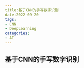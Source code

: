 ```yaml
---
title:基于CNN的手写数字识别
date:2022-09-20
tags:
- CNN
- DeepLearning
categories:
- AI
---
```


## 基于CNN的手写数字识别

